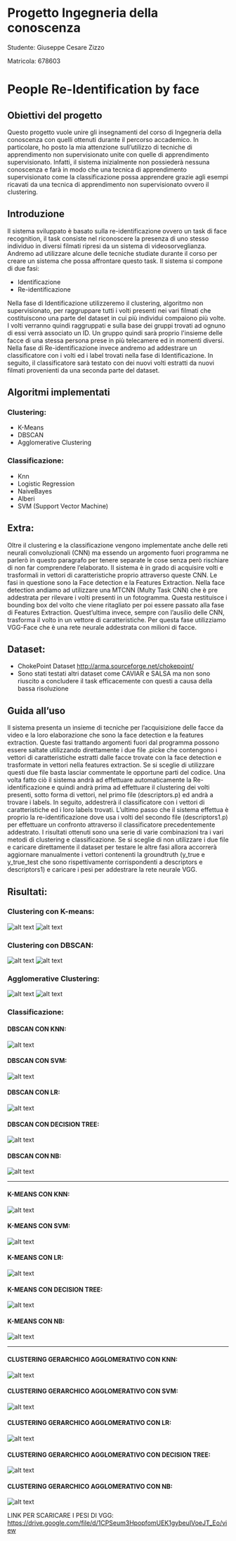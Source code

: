 # Progetto Ingegneria della conoscenza

Studente: Giuseppe Cesare Zizzo

Matricola: 678603

# People Re-Identification by face

## Obiettivi del progetto

Questo progetto vuole unire gli insegnamenti del corso di Ingegneria della conoscenza con quelli ottenuti durante il percorso accademico. In particolare, ho posto la mia attenzione sull’utilizzo di tecniche di apprendimento non supervisionato unite con quelle di apprendimento supervisionato. Infatti, il sistema inizialmente non possiederà nessuna conoscenza e farà in modo che una tecnica di apprendimento supervisionato come la classificazione possa apprendere grazie agli esempi ricavati da una tecnica di apprendimento non supervisionato ovvero il clustering.  


## Introduzione

Il sistema sviluppato è basato sulla re-identificazione ovvero un task di face recognition, il task consiste nel riconoscere la presenza di uno stesso individuo in diversi filmati ripresi da un sistema di videosorveglianza. Andremo ad utilizzare alcune delle tecniche studiate durante il corso per creare un sistema che possa affrontare questo task. 
Il sistema si compone di due fasi:
-	Identificazione
-	Re-identificazione

Nella fase di Identificazione utilizzeremo il clustering, algoritmo non supervisionato, per raggruppare tutti i volti presenti nei vari filmati che costituiscono una parte del dataset in cui più individui compaiono più volte. I volti verranno quindi raggruppati e sulla base dei gruppi trovati ad ognuno di essi verrà associato un ID. Un gruppo quindi sarà proprio l'insieme delle facce di una stessa persona prese in più telecamere ed in momenti diversi. Nella fase di Re-identificazione invece andremo ad addestrare un classificatore con i volti ed i label trovati nella fase di Identificazione. In seguito, il classificatore sarà testato con dei nuovi volti estratti da nuovi filmati provenienti da una seconda parte del dataset.

## Algoritmi implementati

### Clustering:
- K-Means
- DBSCAN
- Agglomerative Clustering

### Classificazione:

- Knn
- Logistic Regression
- NaiveBayes
- Alberi
- SVM (Support Vector Machine)

## Extra:
Oltre il clustering e la classificazione vengono implementate anche delle reti neurali convoluzionali (CNN) ma essendo un argomento fuori programma ne parlerò in questo paragrafo per tenere separate le cose senza però rischiare di non far comprendere l’elaborato.
Il sistema è in grado di acquisire volti e trasformali in vettori di caratteristiche proprio attraverso queste CNN. Le fasi in questione sono la Face detection e la Features Extraction. Nella face detection andiamo ad utilizzare una MTCNN (Multy Task CNN) che è pre addestrata per rilevare i volti presenti in un fotogramma. Questa restituisce i bounding box del volto che viene ritagliato per poi essere passato alla fase di Features Extraction. Quest’ultima invece, sempre con l’ausilio delle CNN, trasforma il volto in un vettore di caratteristiche. Per questa fase utilizziamo VGG-Face che è una rete neurale addestrata con milioni di facce.


## Dataset:
- ChokePoint Dataset http://arma.sourceforge.net/chokepoint/
- Sono stati testati altri dataset come CAVIAR e SALSA ma non sono riuscito a concludere il task efficacemente con questi a causa della bassa risoluzione


## Guida all’uso 

Il sistema presenta un insieme di tecniche per l’acquisizione delle facce da video e la loro elaborazione che sono la face detection e la features extraction. Queste fasi trattando argomenti fuori dal programma possono essere saltate utilizzando direttamente i due file .picke che contengono i vettori di caratteristiche estratti dalle facce trovate con la face detection e trasformate in vettori nella features extraction. Se si sceglie di utilizzare questi due file basta lasciar commentate le opportune parti del codice. Una volta fatto ciò il sistema andrà ad effettuare automaticamente la Re-identificazione e quindi andrà prima ad effettuare il clustering dei volti presenti, sotto forma di vettori, nel primo file (descriptors.p) ed andrà a trovare i labels. In seguito, addestrerà il classificatore con i vettori di caratteristiche ed i loro labels trovati. L’ultimo passo che il sistema effettua è proprio la re-identificazione dove usa i volti del secondo file (descriptors1.p) per effettuare un confronto attraverso il classificatore precedentemente addestrato. I risultati ottenuti sono una serie di varie combinazioni tra i vari metodi di clustering e classificazione.
Se si sceglie di non utilizzare i due file e caricare direttamente il dataset per testare le altre fasi allora accorrerà aggiornare manualmente i vettori contenenti la groundtruth  (y_true e y_true_test che sono rispettivamente corrispondenti a descriptors e descriptors1) e caricare i pesi per addestrare la rete neurale VGG.



## Risultati:
### Clustering con K-means:
![alt text](https://github.com/Giuseppezeta/Icon/blob/main/Risultati/clust_kmeans.PNG?raw=true)
![alt text](https://github.com/Giuseppezeta/Icon/blob/main/Risultati/Kmeans.PNG?raw=true)
### Clustering con DBSCAN:
![alt text](https://github.com/Giuseppezeta/Icon/blob/main/Risultati/clust_dbscan.PNG?raw=true)
![alt text](https://github.com/Giuseppezeta/Icon/blob/main/Risultati/dbscan.PNG?raw=true)
### Agglomerative Clustering:
![alt text](https://github.com/Giuseppezeta/Icon/blob/main/Risultati/clust_h.PNG?raw=true)
![alt text](https://github.com/Giuseppezeta/Icon/blob/main/Risultati/agglomerative.PNG?raw=true)

### Classificazione:
#### DBSCAN CON KNN:
![alt text](https://github.com/Giuseppezeta/Icon/blob/main/Risultati/knn_dbscan.PNG?raw=true)
#### DBSCAN CON SVM:
![alt text](https://github.com/Giuseppezeta/Icon/blob/main/Risultati/svm_dbscan.PNG?raw=true)
#### DBSCAN CON LR:
![alt text](https://github.com/Giuseppezeta/Icon/blob/main/Risultati/LR_dbscan.PNG?raw=true)
#### DBSCAN CON DECISION TREE:
![alt text](https://github.com/Giuseppezeta/Icon/blob/main/Risultati/dt_dbscan.PNG?raw=true)
#### DBSCAN CON NB:
![alt text](https://github.com/Giuseppezeta/Icon/blob/main/Risultati/nb_dbscan.PNG?raw=true)

---

#### K-MEANS CON KNN:
![alt text](https://github.com/Giuseppezeta/Icon/blob/main/Risultati/knn_kmeans.PNG?raw=true)
#### K-MEANS CON SVM:
![alt text](https://github.com/Giuseppezeta/Icon/blob/main/Risultati/svm_kmeans.PNG?raw=true)
#### K-MEANS CON LR:
![alt text](https://github.com/Giuseppezeta/Icon/blob/main/Risultati/LR_kmeans.PNG?raw=true)
#### K-MEANS CON DECISION TREE:
![alt text](https://github.com/Giuseppezeta/Icon/blob/main/Risultati/dt_kmeans.PNG?raw=true)
#### K-MEANS CON NB:
![alt text](https://github.com/Giuseppezeta/Icon/blob/main/Risultati/nb_kmeans.PNG?raw=true)

---

#### CLUSTERING GERARCHICO AGGLOMERATIVO CON KNN:
![alt text](https://github.com/Giuseppezeta/Icon/blob/main/Risultati/agg_knn.PNG?raw=true)
#### CLUSTERING GERARCHICO AGGLOMERATIVO CON SVM:
![alt text](https://github.com/Giuseppezeta/Icon/blob/main/Risultati/agg_svm.PNG?raw=true)
#### CLUSTERING GERARCHICO AGGLOMERATIVO CON LR:
![alt text](https://github.com/Giuseppezeta/Icon/blob/main/Risultati/agg_LR.PNG?raw=true)
#### CLUSTERING GERARCHICO AGGLOMERATIVO CON DECISION TREE:
![alt text](https://github.com/Giuseppezeta/Icon/blob/main/Risultati/agg_dt.PNG?raw=true)
#### CLUSTERING GERARCHICO AGGLOMERATIVO CON NB:
![alt text](https://github.com/Giuseppezeta/Icon/blob/main/Risultati/agg_nb.PNG?raw=true)

LINK PER SCARICARE I PESI DI VGG:
https://drive.google.com/file/d/1CPSeum3HpopfomUEK1gybeuIVoeJT_Eo/view

